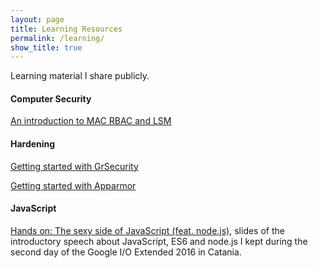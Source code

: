 ```yaml
---
layout: page
title: Learning Resources
permalink: /learning/
show_title: true
---
```


Learning material I share publicly.

#### Computer Security

[An introduction to MAC RBAC and LSM](http://www.slideshare.net/pirafrank/an-introduction-to-mac-rbac-and-lsm)

#### Hardening

[Getting started with GrSecurity](http://www.slideshare.net/pirafrank/getting-started-with-grsecurity)

[Getting started with Apparmor](http://www.slideshare.net/pirafrank/getting-started-with-apparmor)

#### JavaScript

[Hands on: The sexy side of JavaScript (feat. node.js)](http://www.slideshare.net/pirafrank/hand-on-the-sexy-side-of-javascript-feat-nodejs), slides of the introductory speech about JavaScript, ES6 and node.js I kept during the second day of the Google I/O Extended 2016 in Catania.
